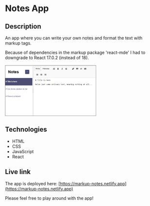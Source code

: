 # Notes App

## Description
An app where you can write your own notes and format the text with markup tags. 

Because of dependencies in the markup package 'react-mde' I had to downgrade to React 17.0.2 (instead of 18).
<br/>
<br/>
<img src="my-notes.png" alt="Screenshot." width="300px"/>

## Technologies
- HTML
- CSS
- JavaScript
- React

## Live link
The app is deployed here:
[https://markup-notes.netlify.app](https://markup-notes.netlify.app)

Please feel free to play around with the app!
